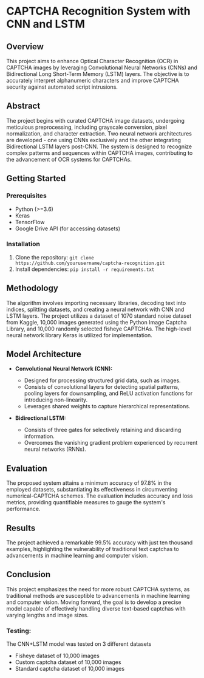# CAPTCHA Recognition System with CNN and LSTM

## Overview

This project aims to enhance Optical Character Recognition (OCR) in CAPTCHA images by leveraging Convolutional Neural Networks (CNNs) and Bidirectional Long Short-Term Memory (LSTM) layers. The objective is to accurately interpret alphanumeric characters and improve CAPTCHA security against automated script intrusions.

## Abstract

The project begins with curated CAPTCHA image datasets, undergoing meticulous preprocessing, including grayscale conversion, pixel normalization, and character extraction. Two neural network architectures are developed - one using CNNs exclusively and the other integrating Bidirectional LSTM layers post-CNN. The system is designed to recognize complex patterns and sequences within CAPTCHA images, contributing to the advancement of OCR systems for CAPTCHAs.

## Getting Started

### Prerequisites

- Python (>=3.6)
- Keras
- TensorFlow
- Google Drive API (for accessing datasets)

### Installation

1. Clone the repository: `git clone https://github.com/yourusername/captcha-recognition.git`
2. Install dependencies: `pip install -r requirements.txt`

## Methodology

The algorithm involves importing necessary libraries, decoding text into indices, splitting datasets, and creating a neural network with CNN and LSTM layers. The project utilizes a dataset of 1070 standard noise dataset from Kaggle, 10,000 images generated using the Python Image Captcha Library, and 10,000 randomly selected fisheye CAPTCHAs. The high-level neural network library Keras is utilized for implementation.

## Model Architecture

- **Convolutional Neural Network (CNN):**
  - Designed for processing structured grid data, such as images.
  - Consists of convolutional layers for detecting spatial patterns, pooling layers for downsampling, and ReLU activation functions for introducing non-linearity.
  - Leverages shared weights to capture hierarchical representations.

- **Bidirectional LSTM:**
  - Consists of three gates for selectively retaining and discarding information.
  - Overcomes the vanishing gradient problem experienced by recurrent neural networks (RNNs).

## Evaluation

The proposed system attains a minimum accuracy of 97.8% in the employed datasets, substantiating its effectiveness in circumventing numerical-CAPTCHA schemes. The evaluation includes accuracy and loss metrics, providing quantifiable measures to gauge the system's performance.

## Results

The project achieved a remarkable 99.5% accuracy with just ten thousand examples, highlighting the vulnerability of traditional text captchas to advancements in machine learning and computer vision.

## Conclusion

This project emphasizes the need for more robust CAPTCHA systems, as traditional methods are susceptible to advancements in machine learning and computer vision. Moving forward, the goal is to develop a precise model capable of effectively handling diverse text-based captchas with varying lengths and image sizes.

### Testing:
The CNN+LSTM model was tested on 3 different datasets
- Fisheye dataset of 10,000 images
- Custom captcha dataset of 10,000 images
- Standard captcha dataset of 10,000 images


